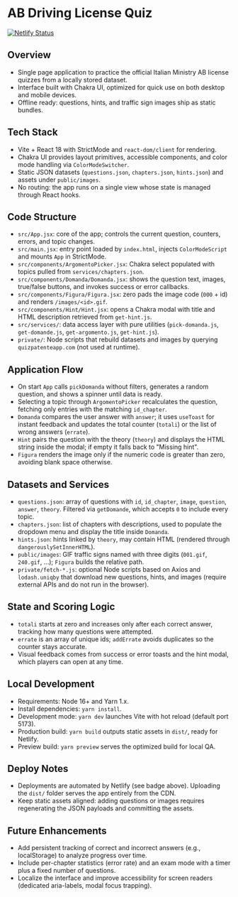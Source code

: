 # AB Driving License Quiz

[![Netlify Status](https://api.netlify.com/api/v1/badges/34ee311d-07e0-4c82-8032-e1a53e1ae203/deploy-status)](https://app.netlify.com/sites/quiz-patente/deploys)

## Overview
- Single page application to practice the official Italian Ministry AB license quizzes from a locally stored dataset.
- Interface built with Chakra UI, optimized for quick use on both desktop and mobile devices.
- Offline ready: questions, hints, and traffic sign images ship as static bundles.

## Tech Stack
- Vite + React 18 with StrictMode and `react-dom/client` for rendering.
- Chakra UI provides layout primitives, accessible components, and color mode handling via `ColorModeSwitcher`.
- Static JSON datasets (`questions.json`, `chapters.json`, `hints.json`) and assets under `public/images`.
- No routing: the app runs on a single view whose state is managed through React hooks.

## Code Structure
- `src/App.jsx`: core of the app; controls the current question, counters, errors, and topic changes.
- `src/main.jsx`: entry point loaded by `index.html`, injects `ColorModeScript` and mounts `App` in StrictMode.
- `src/components/ArgomentoPicker.jsx`: Chakra select populated with topics pulled from `services/chapters.json`.
- `src/components/Domanda/Domanda.jsx`: shows the question text, images, true/false buttons, and invokes success or error callbacks.
- `src/components/Figura/Figura.jsx`: zero pads the image code (`000` + id) and renders `/images/<id>.gif`.
- `src/components/Hint/Hint.jsx`: opens a Chakra modal with title and HTML description retrieved from `get-hint.js`.
- `src/services/`: data access layer with pure utilities (`pick-domanda.js`, `get-domande.js`, `get-argomento.js`, `get-hint.js`).
- `private/`: Node scripts that rebuild datasets and images by querying `quizpatenteapp.com` (not used at runtime).

## Application Flow
- On start `App` calls `pickDomanda` without filters, generates a random question, and shows a spinner until data is ready.
- Selecting a topic through `ArgomentoPicker` recalculates the question, fetching only entries with the matching `id_chapter`.
- `Domanda` compares the user answer with `answer`; it uses `useToast` for instant feedback and updates the total counter (`totali`) or the list of wrong answers (`errate`).
- `Hint` pairs the question with the theory (`theory`) and displays the HTML string inside the modal; if empty it falls back to "Missing hint".
- `Figura` renders the image only if the numeric code is greater than zero, avoiding blank space otherwise.

## Datasets and Services
- `questions.json`: array of questions with `id`, `id_chapter`, `image`, `question`, `answer`, `theory`. Filtered via `getDomande`, which accepts `0` to include every topic.
- `chapters.json`: list of chapters with descriptions, used to populate the dropdown menu and display the title inside `Domanda`.
- `hints.json`: hints linked by `theory`, may contain HTML (rendered through `dangerouslySetInnerHTML`).
- `public/images`: GIF traffic signs named with three digits (`001.gif`, `240.gif`, ...); `Figura` builds the relative path.
- `private/fetch-*.js`: optional Node scripts based on Axios and `lodash.uniqby` that download new questions, hints, and images (require external APIs and do not run in the browser).

## State and Scoring Logic
- `totali` starts at zero and increases only after each correct answer, tracking how many questions were attempted.
- `errate` is an array of unique ids; `addErrate` avoids duplicates so the counter stays accurate.
- Visual feedback comes from success or error toasts and the hint modal, which players can open at any time.

## Local Development
- Requirements: Node 16+ and Yarn 1.x.
- Install dependencies: `yarn install`.
- Development mode: `yarn dev` launches Vite with hot reload (default port 5173).
- Production build: `yarn build` outputs static assets in `dist/`, ready for Netlify.
- Preview build: `yarn preview` serves the optimized build for local QA.

## Deploy Notes
- Deployments are automated by Netlify (see badge above). Uploading the `dist/` folder serves the app entirely from the CDN.
- Keep static assets aligned: adding questions or images requires regenerating the JSON payloads and committing the assets.

## Future Enhancements
- Add persistent tracking of correct and incorrect answers (e.g., localStorage) to analyze progress over time.
- Include per-chapter statistics (error rate) and an exam mode with a timer plus a fixed number of questions.
- Localize the interface and improve accessibility for screen readers (dedicated aria-labels, modal focus trapping).
